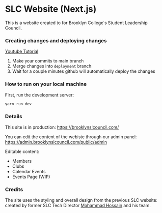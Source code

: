 # SLC Website (Next.js)
This is a website created to for Brooklyn College's Student Leadership Council.

### Creating changes and deploying changes

[Youtube Tutorial](https://www.youtube.com/watch?v=0STyL67p16M&ab_channel=NelsonWang)

1. Make your commits to main branch
2. Merge changes into `deployment` branch
3. Wait for a couple minutes github will automatically deploy the changes


### How to run on your local machine

First, run the development server:
```bash
yarn run dev
```
### Details
This site is in production:
https://brooklynslcouncil.com/

You can edit the content of the webiste through our admin panel:
https://admin.brooklynslcouncil.com/public/admin

Editable content:
- Members
- Clubs
- Calendar Events
- Events Page (WIP)

### Credits
The site uses the styling and overall design from the previous SLC website: 
created by former SLC Tech Director [Mohammad Hossain](https://github.com/mohhossain) and his team.
